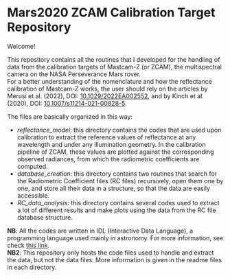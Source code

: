 # Mars2020 ZCAM Calibration Target Repository

Welcome!

This repository contains all the routines that I developed for the handling of data from the calibration targets of Mastcam-Z (or ZCAM), the multispectral camera on the NASA Perseverance Mars rover.<br>
For a better understanding of the nomenclature and how the reflectance calibration of Mastcam-Z works, the user should rely on the articles by Merusi et al. (2022), DOI: <a href="https://doi.org/10.1029/2022EA002552">10.1029/2022EA002552</a>, and by Kinch et al. (2020), DOI: <a href="https://doi.org/10.1007/s11214-021-00828-5">10.1007/s11214-021-00828-5</a>.

The files are basically organized in this way:
- <i>reflectance_model</i>: this directory contains the codes that are used upon calibration to extract the reference values of reflectance at any wavelength and under any illumination geometry. In the calibration pipeline of ZCAM, these values are plotted against the corresponding observed radiances, from which the radiometric coefficients are computed.
- <i>database_creation</i>: this directory contains two routines that search for the Radiometric Coefficient files (RC files) recursively, open them one by one, and store all their data in a structure, so that the data are easily accessible.
- <i>RC_data_analysis</i>: this directory contains several codes used to extract a lot of different results and make plots using the data from the RC file database structure.

<b>NB</b>: All the codes are written in IDL (Interactive Data Language), a programming language used mainly in astronomy. For more information, see check <a href="https://www.l3harrisgeospatial.com/Software-Technology/IDL">this link</a>.<br>
<b>NB2</b>: This repository only hosts the code files used to handle and extract the data, but not the data files. More information is given in the readme files in each directory.
